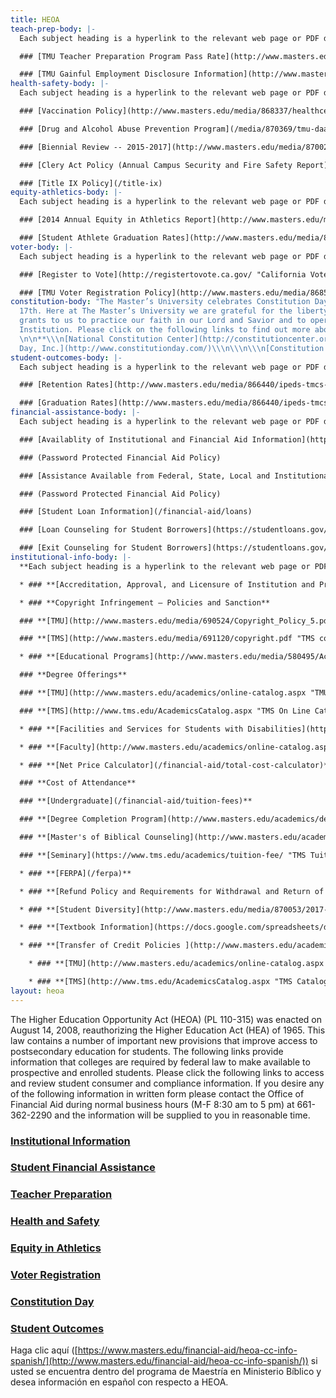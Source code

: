 ```yaml
---
title: HEOA
teach-prep-body: |-
  Each subject heading is a hyperlink to the relevant web page or PDF document. Please click subject heading to access consumer information. Certain links are password protected. If you require access to password protected links please request username and passwords from your departments Vice President.

  ### [TMU Teacher Preparation Program Pass Rate](http://www.masters.edu/media/870054/titleii-2014-15-annualrpt.pdf "Annual Report Card 2016")

  ### [TMU Gainful Employment Disclosure Information](http://www.masters.edu/media/870057/131206-gedt-2017.html "TMU Gainful Employment")
health-safety-body: |-
  Each subject heading is a hyperlink to the relevant web page or PDF document. Please click subject heading to access consumer information.

  ### [Vaccination Policy](http://www.masters.edu/media/868337/healthcenter_vaccinepolicy.pdf "2015 Vaccine Policy")

  ### [Drug and Alcohol Abuse Prevention Program](/media/870369/tmu-daapp-2017-2018-4.pdf)

  ### [Biennial Review -- 2015-2017](http://www.masters.edu/media/870023/2015-17-biennial-report.pdf "2015-17 Biennial Report.pdf (1)")

  ### [Clery Act Policy (Annual Campus Security and Fire Safety Report)](/campus-safety)

  ### [Title IX Policy](/title-ix)
equity-athletics-body: |-
  Each subject heading is a hyperlink to the relevant web page or PDF document. Please click subject heading to access consumer information.

  ### [2014 Annual Equity in Athletics Report](http://www.masters.edu/media/866437/eada_data-2014.pdf "2014 EADA")

  ### [Student Athlete Graduation Rates](http://www.masters.edu/media/866439/ftf-athlete-grad-rates-2005-08-cohorts-male-and-female-sep-14-15.pdf "2015 Athletic Grad Rates")
voter-body: |-
  Each subject heading is a hyperlink to the relevant web page or PDF document. Please click subject heading to access consumer information.

  ### [Register to Vote](http://registertovote.ca.gov/ "California Voter Registration")

  ### [TMU Voter Registration Policy](http://www.masters.edu/media/868519/student-voter-registration-policy.pdf "Student Voter Registration Policy.pdf")
constitution-body: "The Master’s University celebrates Constitution Day every Sept.
  17th. Here at The Master’s University we are grateful for the liberty the Constitution
  grants to us to practice our faith in our Lord and Savior and to operate as a Christian
  Institution. Please click on the following links to find out more about our Constitution.
  \n\n**\\\n[National Constitution Center](http://constitutioncenter.org/constitutionday/)\\\n\\\n\\\n[Constitution
  Day, Inc.](http://www.constitutionday.com/)\\\n\\\n\\\n[Constitution Facts](http://constitutionday.cc/)**"
student-outcomes-body: |-
  Each subject heading is a hyperlink to the relevant web page or PDF document. Please click subject heading to access consumer information.

  ### [Retention Rates](http://www.masters.edu/media/866440/ipeds-tmcs-institution-profile-2013-14.pdf "2015 Student Outcomes Grad and Retention")

  ### [Graduation Rates](http://www.masters.edu/media/866440/ipeds-tmcs-institution-profile-2013-14.pdf "2015 Student Outcomes Grad and Retention")
financial-assistance-body: |-
  Each subject heading is a hyperlink to the relevant web page or PDF document. Please click subject heading to access consumer information. Certain links on this site are password protected. If you require access to password protected links please request username and passwords from your departments Vice President.

  ### [Availablity of Institutional and Financial Aid Information](http://www.masters.edu/academics/online-catalog.aspx "TMC On Line Catalog")

  ### (Password Protected Financial Aid Policy)

  ### [Assistance Available from Federal, State, Local and Institutional Programs](http://www.masters.edu/academics/online-catalog.aspx "TMC On line Catalog")

  ### (Password Protected Financial Aid Policy)

  ### [Student Loan Information](/financial-aid/loans)

  ### [Loan Counseling for Student Borrowers](https://studentloans.gov/myDirectLoan/index.action "Studentloans.gov")

  ### [Exit Counseling for Student Borrowers](https://studentloans.gov/myDirectLoan/index.action "studentloans.gov")
institutional-info-body: |-
  **Each subject heading is a hyperlink to the relevant web page or PDF document. Please click subject heading to access consumer information. If you desire any of the following information in written form please contact the Office of Financial Aid during normal business hours (M-F 8:30 am to 5 pm) at 661-362-2290 and the information will be supplied to you in reasonable time. (Complaint Notice: TMU provides the following link in order to comply with federal regulations that require us to provide students and prospective students with contact information for filing complaints with state officials that handle any student complaints. [http://www.bppe.ca.gov/enforcement/complaint.shtml](http://www.bppe.ca.gov/enforcement/complaint.shtml))**

  * ### **[Accreditation, Approval, and Licensure of Institution and Programs](http://www.masters.edu/media/870056/accreditation-information-2017.pdf "Accreditation Information 2017")**

  * ### **Copyright Infringement – Policies and Sanction**

  ### **[TMU](http://www.masters.edu/media/690524/Copyright_Policy_5.pdf "TMU copyright")**

  ### **[TMS](http://www.masters.edu/media/691120/copyright.pdf "TMS copyright")**

  * ### **[Educational Programs](http://www.masters.edu/media/580495/Academic%20Catalog%202013-2014.pdf "2013-14 Catalog")**

  ### **Degree Offerings**

  ### **[TMU](http://www.masters.edu/academics/online-catalog.aspx "TMU On line Catalog")**

  ### **[TMS](http://www.tms.edu/AcademicsCatalog.aspx "TMS On Line Catalog")**

  * ### **[Facilities and Services for Students with Disabilities](http://www.masters.edu/academics/online-catalog.aspx "TMU On Line Catalog")**

  * ### **[Faculty](http://www.masters.edu/academics/online-catalog.aspx "TMU On Line Catalog")**

  * ### **[Net Price Calculator](/financial-aid/total-cost-calculator)**

  ### **Cost of Attendance**

  ### **[Undergraduate](/financial-aid/tuition-fees)**

  ### **[Degree Completion Program](http://www.masters.edu/academics/degreecompletion/prospective-students/tuition.aspx "DCP Tuition and Fees")**

  ### **[Master's of Biblical Counseling](http://www.masters.edu/academics/graduate/financial-information/ "MABC Tuition and Fees")**

  ### **[Seminary](https://www.tms.edu/academics/tuition-fee/ "TMS Tuition and Fees")**

  * ### **[FERPA](/ferpa)**

  * ### **[Refund Policy and Requirements for Withdrawal and Return of Federal Financial Aid](http://www.masters.edu/academics/online-catalog.aspx "TMU On line Catalog")**

  * ### **[Student Diversity](http://www.masters.edu/media/870053/2017-student-diversity-fall-2016-tmus-enrollment-report.pdf "2017 Student Diversity - Fall 2016 TMUS Enrollment Report.pdf")**

  * ### **[Textbook Information](https://docs.google.com/spreadsheets/d/1M7831_d3lXA0KR4AeyYhCTzIh8YyaoHpeplIwSG-8XY/pubhtml)**

  * ### **[Transfer of Credit Policies ](http://www.masters.edu/academics/online-catalog.aspx "TMU catalogue")and [Articulation Agreements](/registrar)**

    * ### **[TMU](http://www.masters.edu/academics/online-catalog.aspx "TMU catalog")**

    * ### **[TMS](http://www.tms.edu/AcademicsCatalog.aspx "TMS Catalog")**
layout: heoa
---
```


The Higher Education Opportunity Act (HEOA) (PL 110-315) was enacted on August 14, 2008, reauthorizing the Higher Education Act (HEA) of 1965. This law contains a number of important new provisions that improve access to postsecondary education for students. The following links provide information that colleges are required by federal law to make available to prospective and enrolled students. Please click the following links to access and review student consumer and compliance information. If you desire any of the following information in written form please contact the Office of Financial Aid during normal business hours (M-F 8:30 am to 5 pm) at 661-362-2290 and the information will be supplied to you in reasonable time.

### [Institutional Information](#modal8)

### [Student Financial Assistance](#modal1)

### [Teacher Preparation](#modal2)

### [Health and Safety](#modal3)

### [Equity in Athletics](#modal4)

### [Voter Registration](#modal5)

### [Constitution Day](#modal6)

### [Student Outcomes](#modal7)

Haga clic aquí ([https://www.masters.edu/financial-aid/heoa-cc-info-spanish/](http://www.masters.edu/financial-aid/heoa-cc-info-spanish/)) si usted se encuentra dentro del programa de Maestría en Ministerio Bíblico y desea información en español con respecto a HEOA.